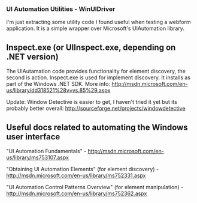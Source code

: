 ### UI Automation Utilities - WinUIDriver

I'm just extracting some utility code I found useful when testing a webform application.   It is a simple wrapper over Microsoft's UIAutomation library.


## Inspect.exe (or UIInspect.exe, depending on .NET version)

The UIAutamation code provides functionality for element discovery, the second is action.  Inspect.exe is used for implement discovery.  It installs as part of the Windows .NET SDK.  More info: http://msdn.microsoft.com/en-us/library/dd318521%28v=vs.85%29.aspx

Update:  Window Detective is easier to get, I haven't tried it yet but its probably better overall: http://sourceforge.net/projects/windowdetective

## Useful docs related to automating the Windows user interface

"UI Automation Fundamentals" - http://msdn.microsoft.com/en-us/library/ms753107.aspx

"Obtaining UI Automation Elements" (for element discovery) - http://msdn.microsoft.com/en-us/library/ms752331.aspx

"UI Automation Control Patterns Overview" (for element manipulation) - http://msdn.microsoft.com/en-us/library/ms752362.aspx

